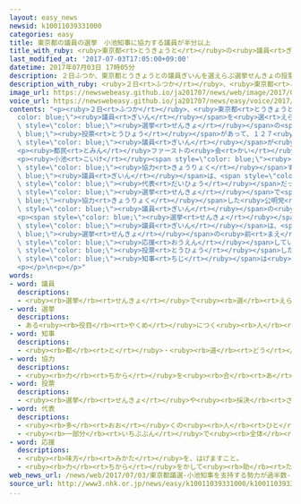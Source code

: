 ```yaml
---
layout: easy_news
newsid: k10011039331000
categories: easy
title: 東京都の議員の選挙　小池知事に協力する議員が半分以上
title_with_ruby: <ruby>東京都<rt>とうきょうと</rt></ruby>の<ruby>議員<rt>ぎいん</rt></ruby>の<ruby>選挙<rt>せんきょ</rt></ruby>　<ruby>小池<rt>こいけ</rt></ruby><ruby>知事<rt>ちじ</rt></ruby>に<ruby>協力<rt>きょうりょく</rt></ruby>する<ruby>議員<rt>ぎいん</rt></ruby>が<ruby>半分<rt>はんぶん</rt></ruby><ruby>以上<rt>いじょう</rt></ruby>
last_modified_at: '2017-07-03T17:05:00+09:00'
datetime: 2017年07月03日 17時05分
description: ２日ふつか、東京都とうきょうとの議員ぎいんを選えらぶ選挙せんきょの投票とうひょうがあって、１２７人にんの議員ぎいんが決きまりました。
description_with_ruby: <ruby>２日<rt>ふつか</rt></ruby>、<ruby>東京都<rt>とうきょうと</rt></ruby>の<ruby>議員<rt>ぎいん</rt></ruby>を<ruby>選<rt>えら</rt></ruby>ぶ<ruby>選挙<rt>せんきょ</rt></ruby>の<ruby>投票<rt>とうひょう</rt></ruby>があって、１２７<ruby>人<rt>にん</rt></ruby>の<ruby>議員<rt>ぎいん</rt></ruby>が<ruby>決<rt>き</rt></ruby>まりました。
image_url: https://newswebeasy.github.io/ja201707/news/web/image/2017/07/03/k10011039331000.jpg
voice_url: https://newswebeasy.github.io/ja201707/news/easy/voice/2017/07/03/k10011039331000.mp3
contents: "<p><ruby>２日<rt>ふつか</rt></ruby>、<ruby>東京都<rt>とうきょうと</rt></ruby>の<span style=\"\
  color: blue;\"><ruby>議員<rt>ぎいん</rt></ruby></span>を<ruby>選<rt>えら</rt></ruby>ぶ<span\
  \ style=\"color: blue;\"><ruby>選挙<rt>せんきょ</rt></ruby></span>の<span style=\"color:\
  \ blue;\"><ruby>投票<rt>とうひょう</rt></ruby></span>があって、１２７<ruby>人<rt>にん</rt></ruby>の<span\
  \ style=\"color: blue;\"><ruby>議員<rt>ぎいん</rt></ruby></span>が<ruby>決<rt>き</rt></ruby>まりました。</p>\n\
  <p><ruby>都民<rt>とみん</rt></ruby>ファーストの<ruby>会<rt>かい</rt></ruby>が５５<ruby>人<rt>にん</rt></ruby>、<ruby>自民党<rt>じみんとう</rt></ruby>が２３<ruby>人<rt>にん</rt></ruby>、<ruby>公明党<rt>こうめいとう</rt></ruby>が２３<ruby>人<rt>にん</rt></ruby>、<ruby>共産党<rt>きょうさんとう</rt></ruby>が１９<ruby>人<rt>にん</rt></ruby>、<ruby>民進党<rt>みんしんとう</rt></ruby>が５<ruby>人<rt>にん</rt></ruby>、<ruby>日本維新<rt>にっぽんいしん</rt></ruby>の<ruby>会<rt>かい</rt></ruby>が<ruby>１人<rt>ひとり</rt></ruby>、<ruby>東京<rt>とうきょう</rt></ruby>・<ruby>生活者<rt>せいかつしゃ</rt></ruby>ネットワークが<ruby>１人<rt>ひとり</rt></ruby>です。</p>\n\
  <p><ruby>小池<rt>こいけ</rt></ruby><span style=\"color: blue;\"><ruby>知事<rt>ちじ</rt></ruby></span>に<span\
  \ style=\"color: blue;\"><ruby>協力<rt>きょうりょく</rt></ruby></span>する<span style=\"color:\
  \ blue;\"><ruby>議員<rt>ぎいん</rt></ruby></span>は、<span style=\"color: blue;\"><ruby>知事<rt>ちじ</rt></ruby></span>が<span\
  \ style=\"color: blue;\"><ruby>代表<rt>だいひょう</rt></ruby></span>だった<ruby>都民<rt>とみん</rt></ruby>ファーストの<ruby>会<rt>かい</rt></ruby>や<span\
  \ style=\"color: blue;\"><ruby>選挙<rt>せんきょ</rt></ruby></span>で<span style=\"color:\
  \ blue;\"><ruby>協力<rt>きょうりょく</rt></ruby></span>した<ruby>公明党<rt>こうめいとう</rt></ruby>などの７９<ruby>人<rt>にん</rt></ruby>で、<span\
  \ style=\"color: blue;\"><ruby>議員<rt>ぎいん</rt></ruby></span>の<ruby>半分<rt>はんぶん</rt></ruby>より<ruby>多<rt>おお</rt></ruby>くなりました。</p>\n\
  <p><span style=\"color: blue;\"><ruby>選挙<rt>せんきょ</rt></ruby></span>の<ruby>前<rt>まえ</rt></ruby>いちばん<ruby>多<rt>おお</rt></ruby>かった<ruby>自民党<rt>じみんとう</rt></ruby>の<span\
  \ style=\"color: blue;\"><ruby>議員<rt>ぎいん</rt></ruby></span>は、<span style=\"color:\
  \ blue;\"><ruby>選挙<rt>せんきょ</rt></ruby></span>の<ruby>前<rt>まえ</rt></ruby>の<ruby>半分<rt>はんぶん</rt></ruby><ruby>以下<rt>いか</rt></ruby>になって、<ruby>今<rt>いま</rt></ruby>まででいちばん<ruby>少<rt>すく</rt></ruby>なくなりました。<ruby>都民<rt>とみん</rt></ruby>ファーストの<ruby>会<rt>かい</rt></ruby>には、いつもは<ruby>自民党<rt>じみんとう</rt></ruby>を<span\
  \ style=\"color: blue;\"><ruby>応援<rt>おうえん</rt></ruby></span>している<ruby>人<rt>ひと</rt></ruby>も<span\
  \ style=\"color: blue;\"><ruby>投票<rt>とうひょう</rt></ruby></span>したようです。</p>\n<p><ruby>小池<rt>こいけ</rt></ruby><span\
  \ style=\"color: blue;\"><ruby>知事<rt>ちじ</rt></ruby></span>は<ruby>２日<rt>ふつか</rt></ruby><ruby>夜<rt>よる</rt></ruby>「<ruby>東京都<rt>とうきょうと</rt></ruby>を<ruby>大<rt>おお</rt></ruby>きく<ruby>変<rt>か</rt></ruby>えてほしいという<ruby>人<rt>ひと</rt></ruby>が<ruby>多<rt>おお</rt></ruby>かったのだと<ruby>思<rt>おも</rt></ruby>います」と<ruby>話<rt>はな</rt></ruby>しました。</p>\n\
  <p></p>\n<p></p>"
words:
- word: 議員
  descriptions:
  - <ruby><rb>選挙</rb><rt>せんきょ</rt></ruby>で<ruby><rb>選</rb><rt>えら</rt></ruby>ばれ、<ruby><rb>国会</rb><rt>こっかい</rt></ruby>や<ruby><rb>地方</rb><rt>ちほう</rt></ruby>の<ruby><rb>議会</rb><rt>ぎかい</rt></ruby>で、<ruby><rb>政治</rb><rt>せいじ</rt></ruby>に<ruby><rb>関</rb><rt>かん</rt></ruby>することをいろいろ<ruby><rb>相談</rb><rt>そうだん</rt></ruby>する<ruby><rb>人</rb><rt>ひと</rt></ruby>。<ruby><rb>国会議員</rb><rt>こっかいぎいん</rt></ruby>・<ruby><rb>県議会議員</rb><rt>けんぎかいぎいん</rt></ruby>など。
- word: 選挙
  descriptions:
  - ある<ruby><rb>役目</rb><rt>やくめ</rt></ruby>につく<ruby><rb>人</rb><rt>ひと</rt></ruby>を、<ruby><rb>大勢</rb><rt>おおぜい</rt></ruby>の<ruby><rb>中</rb><rt>なか</rt></ruby>から<ruby><rb>選</rb><rt>えら</rt></ruby>ぶこと。
- word: 知事
  descriptions:
  - <ruby><rb>都</rb><rt>と</rt></ruby>・<ruby><rb>道</rb><rt>どう</rt></ruby>・<ruby><rb>府</rb><rt>ふ</rt></ruby>・<ruby><rb>県</rb><rt>けん</rt></ruby>などの<ruby><rb>政治</rb><rt>せいじ</rt></ruby>をとる、いちばん<ruby><rb>上</rb><rt>うえ</rt></ruby>の<ruby><rb>役目</rb><rt>やくめ</rt></ruby>。また、その<ruby><rb>人</rb><rt>ひと</rt></ruby>。
- word: 協力
  descriptions:
  - <ruby><rb>力</rb><rt>ちから</rt></ruby>を<ruby><rb>合</rb><rt>あ</rt></ruby>わせて、ものごとを<ruby><rb>行</rb><rt>おこな</rt></ruby>うこと。
- word: 投票
  descriptions:
  - <ruby><rb>選挙</rb><rt>せんきょ</rt></ruby>や<ruby><rb>採決</rb><rt>さいけつ</rt></ruby>で、<ruby><rb>選</rb><rt>えら</rt></ruby>びたい<ruby><rb>人</rb><rt>ひと</rt></ruby>の<ruby><rb>名前</rb><rt>なまえ</rt></ruby>や、<ruby><rb>賛成</rb><rt>さんせい</rt></ruby>か<ruby><rb>反対</rb><rt>はんたい</rt></ruby>かを、<ruby><rb>紙</rb><rt>かみ</rt></ruby>に<ruby><rb>書</rb><rt>か</rt></ruby>いて<ruby><rb>出</rb><rt>だ</rt></ruby>すこと。
- word: 代表
  descriptions:
  - <ruby><rb>多</rb><rt>おお</rt></ruby>くの<ruby><rb>人</rb><rt>ひと</rt></ruby>に<ruby><rb>代</rb><rt>か</rt></ruby>わって<ruby><rb>何</rb><rt>なに</rt></ruby>かをすること。また、その<ruby><rb>人</rb><rt>ひと</rt></ruby>。
  - <ruby><rb>一部分</rb><rt>いちぶぶん</rt></ruby>で<ruby><rb>全体</rb><rt>ぜんたい</rt></ruby>の<ruby><rb>特色</rb><rt>とくしょく</rt></ruby>を<ruby><rb>表</rb><rt>あらわ</rt></ruby>すこと。また、そのもの。
- word: 応援
  descriptions:
  - <ruby><rb>味方</rb><rt>みかた</rt></ruby>を、はげますこと。
  - <ruby><rb>力</rb><rt>ちから</rt></ruby>をかして<ruby><rb>助</rb><rt>たす</rt></ruby>けること。
web_news_url: /news/web/2017/07/03/東京都議選-小池知事を支持する勢力が過半数-自民は大敗/
source_url: http://www3.nhk.or.jp/news/easy/k10011039331000/k10011039331000.html
...
```

